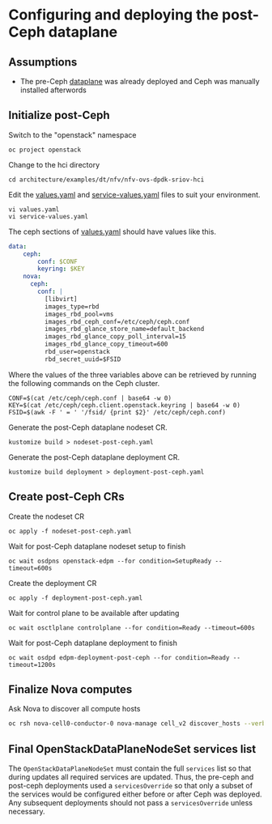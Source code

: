 # Configuring and deploying the post-Ceph dataplane

## Assumptions

- The pre-Ceph [dataplane](dataplane-pre-ceph.md) was already deployed and Ceph was manually installed afterwords

## Initialize post-Ceph

Switch to the "openstack" namespace
```
oc project openstack
```
Change to the hci directory
```
cd architecture/examples/dt/nfv/nfv-ovs-dpdk-sriov-hci
```
Edit the [values.yaml](values.yaml) and [service-values.yaml](service-values.yaml)
files to suit your environment.
```
vi values.yaml
vi service-values.yaml
```
The ceph sections of [values.yaml](values.yaml) should have values like this.
```yaml
data:
    ceph:
        conf: $CONF
        keyring: $KEY
    nova:
      ceph:
        conf: |
          [libvirt]
          images_type=rbd
          images_rbd_pool=vms
          images_rbd_ceph_conf=/etc/ceph/ceph.conf
          images_rbd_glance_store_name=default_backend
          images_rbd_glance_copy_poll_interval=15
          images_rbd_glance_copy_timeout=600
          rbd_user=openstack
          rbd_secret_uuid=$FSID

```
Where the values of the three variables above can be retrieved by
running the following commands on the Ceph cluster.
```shell
CONF=$(cat /etc/ceph/ceph.conf | base64 -w 0)
KEY=$(cat /etc/ceph/ceph.client.openstack.keyring | base64 -w 0)
FSID=$(awk -F ' = ' '/fsid/ {print $2}' /etc/ceph/ceph.conf)
```

Generate the post-Ceph dataplane nodeset CR.
```
kustomize build > nodeset-post-ceph.yaml
```
Generate the post-Ceph dataplane deployment CR.
```
kustomize build deployment > deployment-post-ceph.yaml
```

## Create post-Ceph CRs

Create the nodeset CR
```
oc apply -f nodeset-post-ceph.yaml
```
Wait for post-Ceph dataplane nodeset setup to finish
```
oc wait osdpns openstack-edpm --for condition=SetupReady --timeout=600s
```
Create the deployment CR
```
oc apply -f deployment-post-ceph.yaml
```

Wait for control plane to be available after updating
```
oc wait osctlplane controlplane --for condition=Ready --timeout=600s
```

Wait for post-Ceph dataplane deployment to finish
```
oc wait osdpd edpm-deployment-post-ceph --for condition=Ready --timeout=1200s
```

## Finalize Nova computes

Ask Nova to discover all compute hosts
```bash
oc rsh nova-cell0-conductor-0 nova-manage cell_v2 discover_hosts --verbose
```

## Final OpenStackDataPlaneNodeSet services list

The `OpenStackDataPlaneNodeSet` must contain the full `services` list
so that during updates all required services are updated. Thus, the
pre-ceph and post-ceph deployments used a `servicesOverride` so that
only a subset of the services would be configured either before or
after Ceph was deployed. Any subsequent deployments should not pass a
`servicesOverride` unless necessary.
